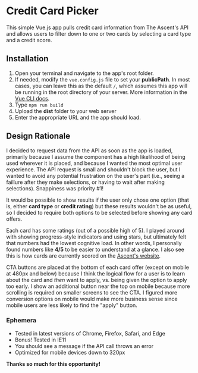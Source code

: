 # Credit Card Picker

This simple Vue.js app pulls credit card information from The Ascent's API and allows users to filter down to one or two cards by selecting a card type and a credit score.


## Installation

1. Open your terminal and navigate to the app's root folder. 
2. If needed, modify the `vue.config.js` file to set your **publicPath**. In most cases, you can leave this as the default `/`, which assumes this app will be running in the root directory of your server. More information in the [Vue CLI docs](https://cli.vuejs.org/config/#publicpath).
3. Type `npm run build`
4. Upload the **dist** folder to your web server
5. Enter the appropriate URL and the app should load.


## Design Rationale

I decided to request data from the API as soon as the app is loaded, primarily because I assume the component has a high likelihood of being used wherever it is placed, and because I wanted the most optimal user experience. The API request is small and shouldn't block the user, but I wanted to avoid any potential frustration on the user's part (i.e., seeing a faillure after they make selections, or having to wait after making selections). Snappiness was priority #1!

It would be possible to show results if the user only chose one option (that is, either **card type** or **credit rating**) but these results wouldn't be as useful, so I decided to require both options to be selected before showing any card offers.

Each card has some ratings (out of a possible high of 5). I played around with showing progress-style indicators and using stars, but ultimately felt that numbers had the lowest cognitive load. In other words, I personally found numbers like **4/5** to be easier to understand at a glance. I also see this is how cards are currently scored on the [Ascent's website](https://www.fool.com/the-ascent/api/creditcardrecommendations/).

CTA buttons are placed at the bottom of each card offer (except on mobile at 480px and below) because I think the logical flow for a user is to learn about the card and *then* want to apply, vs. being given the option to apply too early. I show an additional button near the top on mobile because more scrolling is required on smaller screens to see the CTA. I figured more conversion options on mobile would make more business sense since mobile users are less likely to find the "apply" button.


### Ephemera

*   Tested in latest versions of Chrome, Firefox, Safari, and Edge
*   Bonus! Tested in IE11
*   You should see a message if the API call throws an error
*   Optimized for mobile devices down to 320px


**Thanks so much for this opportunity!**


<!-- Docs to Markdown version 1.0β17 -->
